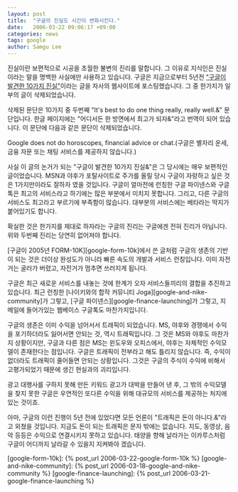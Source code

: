 ```yaml
---
layout: post
title:  "구글의 진실도 시간이 변화시킨다."
date:   2006-03-22 09:06:17 +09:00
categories: news
tags: google
author: Samgu Lee
---
```

진실이란 보편적으로 시공을 초월한 불변의 진리를 말합니다. 그 이유로 지식인은 진실이라는 말을 명백한 사실에만 사용하고 있습니다. 구글은 지금으로부터 5년전 ["구글이 발견한 10가지 진실"](http://www.google.com/corporate/tenthings.html)이라는 글을 자사의 웹사이트에 포스팅했습니다. 그 중 한가지가 일부의 글이 삭제되었습니다.

삭제된 문단은 10가지 중 두번째 "It's best to do one thing really, really well.&" 문단입니다. 한글 페이지에는 "어디서든 한 방면에서 최고가 되자&"라고 번역이 되어 있습니다. 이 문단에 다음과 같은 문단이 삭제되었습니다.

Google does not do horoscopes, financial advice or chat.(구글은 별자리 운세, 금융 자문 또는 채팅 서비스를 제공하지 않습니다.)

사실 이 글의 논거가 되는 "구글이 발견한 10가지 진실&"은 그 당시에는 매우 보편적인 글이었습니다. MSN과 야후가 포탈사이트로 주가를 올릴 당시 구글이 자랑하고 싶은 것은 1가지만이라도 잘하자 였을 것입니다. 구글이 얼마전에 런칭한 구글 파이넨스와 구글톡은 최고의 서비스라고 하기에는 많은 부분에서 미치지 못합니다. 그리고, 다른 구글의 서비스도 최고라고 부르기에 부족함이 많습니다. 대부분의 서비스에는 베타라는 딱지가 붙어있기도 합니다.

확실한 것은 한가지를 제대로 하자라는 구글의 진리는 구글에겐 전혀 진리가 아닙니다. 위와 두번째 진리는 당연히 없어져야 합니다.

[구글이 2005년 FORM-10K][google-form-10k]에서 쓴 글처럼 구글의 생존의 기반이 되는 것은 더이상 완성도가 아니라 빠른 속도의 개발과 서비스 런칭입니다. 이미 자전거는 굴러가 버렸고, 자전거가 멈추면 쓰러지게 됩니다.

구글은 최근 새로운 서비스를 내놓는 것에 한계가 오자 서비스들끼리의 결합을 추진하고 있습니다. 최근 런칭한 [나이키와의 합작 커뮤니티 Joga][google-and-nike-community]가 그렇고, [구글 파이넨스][google-finance-launching]가 그렇고, 지메일에 들어가있는 웹베이스 구글톡도 마찬가지입니다.

구글의 생존은 이미 수익을 넘어서서 트래픽이 되었습니다. MS, 야후와 경쟁에서 수익을 포기하더라도 잃어서면 안되는 것, 역시 트래픽입니다. 그 것은 MS와 야후도 마찬가지 상황이지만, 구글과 다른 점은 MS는 윈도우와 오피스에서, 야후는 자체적인 수익모델이 존재한다는 점입니다. 구글은 트래픽이 전부라고 해도 틀리지 않습니다. 즉, 수익이 없더라도 트래픽이 줄어들면 안되는 상황입니다. 그것은 구글의 주식이 수익에 비해서 고평가되었기 때문에 생긴 현실과의 괴리입니다.

광고 대행사를 구하지 못해 만든 키워드 광고가 대박을 만들어 낸 후, 그 밖의 수익모델을 찾지 못한 구글은 우연적인 또다른 수익을 위해 대규모의 서비스를 제공하는 처지에 있는 것이죠.

아마, 구글의 이런 진행이 5년 전에 있었다면 모든 언론이 "트래픽은 돈이 아니다.&"라고 외쳤을 것입니다. 지금도 돈이 되는 트래픽은 문자 밖에는 없습니다. 지도, 동영상, 음악 등등은 수익으로 연결시키지 못하고 있습니다. 태양을 향해 날라가는 이카루스처럼 구글이 어디까지 날라갈 수 있을지 지켜봐야 겠습니다.

[google-form-10k]: {% post_url 2006-03-22-google-form-10k %}
[google-and-nike-community]: {% post_url 2006-03-18-google-and-nike-community %}
[google-finance-launching]: {% post_url 2006-03-21-google-finance-launching %}
